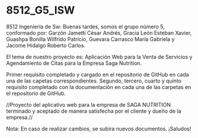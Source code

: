 # 8512_G5_ISW
8512 Ingeniería de Sw:
Buenas tardes, somos el grupo número 5, conformado por:
Garzón Jametti César Andrés,
Gracia León Esteban Xavier,
Guashpa Bonilla Wilfrido Patricio,
Guevara Carrasco María Gabriela y 
Jacome Hidalgo Roberto Carlos.


El tema de nuestro proyecto es: Aplicación Web para la Venta de Servicios y Agendamiento de Citas para la
Empresa Saga Nutrition.


Primer requisito completado y cargado en el repositorio de GitHub en cada una de las capetas correspondientes. 
Segundo, tercero, cuarto y quinto requisito completado con la documentación en cada una de las carpetas en el repositorio de GitHub.

//Proyecto del aplicativo web para la empresa de SAGA NUTRITION terminado y aceptado de manera satisfecha por el cliente y dueño de la empresa.//

Nota: En caso de realizar cambios, se subira nuevos documentos.
¡Saludos!
